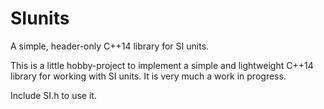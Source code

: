 # SIunits
A simple, header-only C++14 library for SI units.

This is a little hobby-project to implement a simple and lightweight C++14 library for working with SI units. It is very much a work in progress.

Include SI.h to use it.
